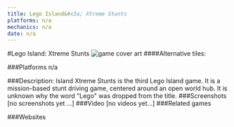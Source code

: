 ```yaml
---
title: Lego Island&#x3a; Xtreme Stunts
platforms: n/a
mechanics: n/a
date: n/a
---
```

#Lego Island: Xtreme Stunts
![game cover art](//images.igdb.com/igdb/image/upload/t_cover_big/kclphdq6zoqoaxs5yjtk.jpg "Logo Title Text 1")
####Alternative tiles:

###Platforms
n/a

###Description:
Island Xtreme Stunts is the third Lego Island game. It is a mission-based stunt driving game, centered around an open world hub. It is unknown why the word "Lego" was dropped from the title.
###Screenshots
[no screenshots yet ...]
###Video
[no videos yet...]
###Related games

###Websites

